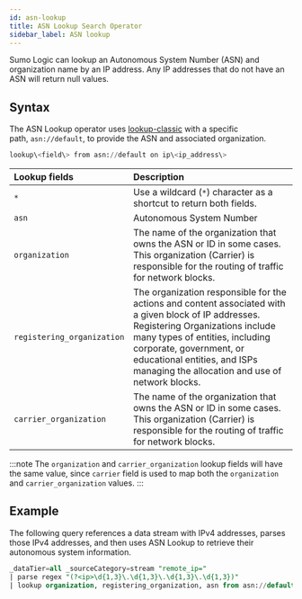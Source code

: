 ```yaml
---
id: asn-lookup
title: ASN Lookup Search Operator
sidebar_label: ASN lookup
---
```


Sumo Logic can lookup an Autonomous System Number (ASN) and organization name by an IP address. Any IP addresses that do not have an ASN will return null values.

## Syntax

The ASN Lookup operator uses [lookup-classic](/docs/search/search-query-language/search-operators/lookup-classic) with a specific path, `asn://default`, to provide the ASN and associated organization.

```sql
lookup\<field\> from asn://default on ip\<ip_address\>
```

|  Lookup fields |  Description |
|:--|:--|
| `*` | Use a wildcard (`*`) character as a shortcut to return both fields. |
| `asn` | Autonomous System Number |
| `organization` |  The name of the organization that owns the ASN or ID in some cases. This organization (Carrier) is responsible for the routing of traffic for network blocks. |
| `registering_organization` | The organization responsible for the actions and content associated with a given block of IP addresses. Registering Organizations include many types of entities, including corporate, government, or educational entities, and ISPs managing the allocation and use of network blocks. |
| `carrier_organization` |  The name of the organization that owns the ASN or ID in some cases. This organization (Carrier) is responsible for the routing of traffic for network blocks. |

:::note
The `organization` and `carrier_organization` lookup fields will have the same value, since `carrier` field is used to map both the `organization` and `carrier_organization` values.
:::

## Example

The following query references a data stream with IPv4 addresses, parses those IPv4 addresses, and then uses ASN Lookup to retrieve their autonomous system information. 

```sql
_dataTier=all _sourceCategory=stream "remote_ip="
| parse regex "(?<ip>\d{1,3}\.\d{1,3}\.\d{1,3}\.\d{1,3})"
| lookup organization, registering_organization, asn from asn://default on ip = ip
```
